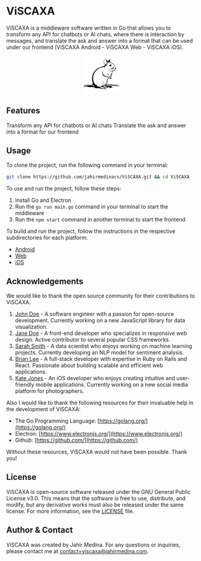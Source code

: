 # ViSCAXA

ViSCAXA is a middleware software written in Go that allows you to transform any API for chatbots or AI chats, where there is interaction by messages, and translate the ask and answer into a format that can be used under our frontend (ViSCAXA Android - ViSCAXA Web - ViSCAXA iOS).

<p align="center">
  <img src="ViZCAXA.png" alt="ViSCAXA mascot / logo" width="20%">
</p>


## Features

Transform any API for chatbots or AI chats
Translate the ask and answer into a format for our frontend

## Usage

To clone the project, run the following command in your terminal:

```bash
git clone https://github.com/jahirmedinacs/ViSCAXA.git && cd ViSCAXA
```

To use and run the project, follow these steps:

1. Install Go and Electron
2. Run the `go run main.go` command in your terminal to start the middleware
3. Run the `npm start` command in another terminal to start the frontend


To build and run the project, follow the instructions in the respective subdirectories for each platform:
- [Android](https://github.com/jahirmedinacs/viscaxa/tree/main/viscaxa-android)
- [Web](https://github.com/jahirmedinacs/viscaxa/tree/main/viscaxa-web)
- [iOS](https://github.com/jahirmedinacs/viscaxa/tree/main/viscaxa-ios)

## Acknowledgements
We would like to thank the open source community for their contributions to ViSCAXA.

1. [John Doe](https://github.com/johndoe) - A software engineer with a passion for open-source development. Currently working on a new JavaScript library for data visualization.
2. [Jane Doe](https://github.com/janedoe) - A front-end developer who specializes in responsive web design. Active contributor to several popular CSS frameworks.
3. [Sarah Smith](https://github.com/sarahsmith) - A data scientist who enjoys working on machine learning projects. Currently developing an NLP model for sentiment analysis.
4. [Brian Lee](https://github.com/brianlee) - A full-stack developer with expertise in Ruby on Rails and React. Passionate about building scalable and efficient web applications.
5. [Kate Jones](https://github.com/katejones) - An iOS developer who enjoys creating intuitive and user-friendly mobile applications. Currently working on a new social media platform for photographers.


Also I would like to thank the following resources for their invaluable help in the development of ViSCAXA:

- The Go Programming Language: [https://golang.org/](https://golang.org/)
- Electron: [https://www.electronjs.org/](https://www.electronjs.org/)
- Github: [https://github.com/](https://github.com/)

Without these resources, ViSCAXA would not have been possible. Thank you!

## License

ViSCAXA is open-source software released under the GNU General Public License v3.0. This means that the software is free to use, distribute, and modify, but any derivative works must also be released under the same license. For more information, see the [LICENSE](LICENSE) file.

## Author & Contact

ViSCAXA was created by Jahir Medina. For any questions or inquiries, please contact me at contact+viscaxa@jahirmedina.com.
